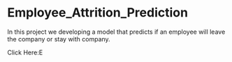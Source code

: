 # Employee_Attrition_Prediction
In this project we developing a model that predicts if an employee  will leave the company or stay with company.


Click Here:E
